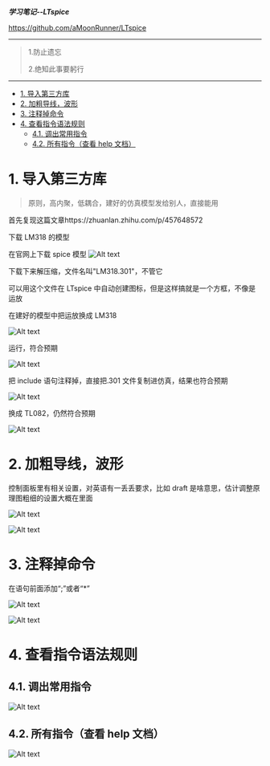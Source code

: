 **_学习笔记--LTspice_**

https://github.com/aMoonRunner/LTspice

---

> 1.防止遗忘
>
> 2.绝知此事要躬行

---

<!-- TOC -->

- [1. 导入第三方库](#1-导入第三方库)
- [2. 加粗导线，波形](#2-加粗导线波形)
- [3. 注释掉命令](#3-注释掉命令)
- [4. 查看指令语法规则](#4-查看指令语法规则)
  - [4.1. 调出常用指令](#41-调出常用指令)
  - [4.2. 所有指令（查看 help 文档）](#42-所有指令查看-help-文档)

<!-- /TOC -->

# 1. 导入第三方库

> 原则，高内聚，低耦合，建好的仿真模型发给别人，直接能用

首先复现这篇文章https://zhuanlan.zhihu.com/p/457648572

下载 LM318 的模型

在官网上下载 spice 模型
![Alt text](pictures/image-1.png)

下载下来解压缩，文件名叫"LM318.301"，不管它

可以用这个文件在 LTspice 中自动创建图标，但是这样搞就是一个方框，不像是运放

在建好的模型中把运放换成 LM318

![Alt text](pictures/image-3.png)

运行，符合预期

![Alt text](pictures/image.png)

把 include 语句注释掉，直接把.301 文件复制进仿真，结果也符合预期

![Alt text](pictures/image-2.png)

换成 TL082，仍然符合预期

![Alt text](pictures/image-4.png)

# 2. 加粗导线，波形

控制面板里有相关设置，对英语有一丢丢要求，比如 draft 是啥意思，估计调整原理图粗细的设置大概在里面

![Alt text](pictures/image-5.png)

![Alt text](pictures/image-6.png)

# 3. 注释掉命令

在语句前面添加“;”或者“\*”

![Alt text](pictures/image-7.png)

![Alt text](pictures/image-8.png)

# 4. 查看指令语法规则

## 4.1. 调出常用指令

![Alt text](pictures/image-9.png)

## 4.2. 所有指令（查看 help 文档）

![Alt text](pictures/image-10.png)
